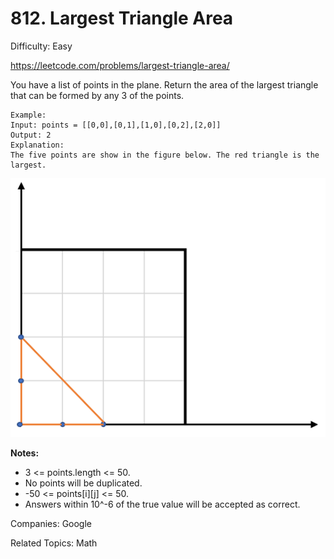 # 812. Largest Triangle Area

Difficulty: Easy

https://leetcode.com/problems/largest-triangle-area/

You have a list of points in the plane. Return the area of the largest triangle that can be formed by any 3 of the points.
```
Example:
Input: points = [[0,0],[0,1],[1,0],[0,2],[2,0]]
Output: 2
Explanation: 
The five points are show in the figure below. The red triangle is the largest.
```
![alt text](largestTriangleArea.png)

**Notes:**

* 3 <= points.length <= 50.
* No points will be duplicated.
* -50 <= points[i][j] <= 50.
* Answers within 10^-6 of the true value will be accepted as correct.

Companies: Google

Related Topics: Math
